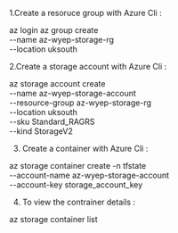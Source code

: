 1.Create a resoruce group with Azure Cli :

az login
az group create \
  --name az-wyep-storage-rg \
  --location uksouth
	
2.Create a storage account with Azure Cli :
	
az storage account create \
  --name az-wyep-storage-account \
  --resource-group az-wyep-storage-rg \
  --location uksouth \
  --sku Standard_RAGRS \
  --kind StorageV2
	
3. Create a container with Azure Cli :
	
az storage container create -n tfstate \
   --account-name az-wyep-storage-account \
   --account-key storage_account_key
	 
 4. To view the contrainer details :
 
 az storage container list
